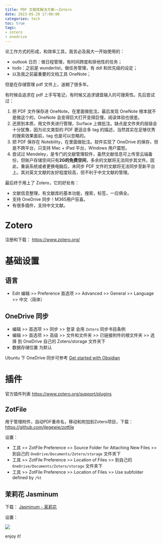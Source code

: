 ```yaml
---
title: PDF 文献库解决方案——Zotero
date: 2023-05-29 17:00:00
categories: tech
toc: true
tags:
- zotero
- onedrive
---
```


论工作方式的形成，和效率工具，我言必及我大一开始使用的：

- outlook 日历：做日程管理，有时间跨度和排他性的任务；
- todo：之前是 wunderlist，做任务管理，有 ddl 和优先级的设定；
- 以及我之前最重要的文档工具 OneNote；

但是在存储管理 pdf 文件上，迷糊了很多年。

<!-- more -->

有时候会追求在 pdf 上手写笔记，有时候又追求键盘输入的可搜索性。先后尝试过：

1. 把 PDF 文件保存进 OneNote，在里面做批注。最后发现 OneNote 根本就不是做这个的，OneNote 会变得巨大打开变得巨慢，阅读体验也很差。
2. 还原到本质，用文件夹进行管理，Surface 上做批注。缺点是文件夹的层级会十分犹豫，因为论文类型的 PDF 更适合多 tag 的描述，当然其实在足够优秀的搜索效果面前，tag 也是可以忽略的。
3. 把 PDF 保存在 Notebility，在里面做批注。软件实现了 OneDrive 的保存，但是不跨平台，只支持 Mac + iPad 平台，Windows 用户震怒。
4. 尝试过 Mendeley，是专门的文献管理软件，虽然文献信息可上传至云端备份，但账户存储空间只有**2G的免费空间**，多余的文献将无法同步其文件。因此，重装系统或者更换电脑后，未同步 PDF 文件的文献将无法同步至新平台上。其对英文文献的友好程度较高，但不利于中文文献的管理。

最后终于用上了 Zotero，它的好处有：

- 文献信息整理，有文献库的基本功能，搜索，标签，一应俱全。
- 支持 OneDrive 同步！M365用户狂喜。
- 有很多插件，支持中文文献。

# Zotero

注册和下载： https://www.zotero.org/


# 基础设置

## 语言

- Edit 编辑 >> Preference 首选项 >> Advanced >> General >> Language >> 中文（简体）


## OneDrive 同步

- 编辑 >> 首选项 >> 同步 >> 登录 会用 `Zotero` 同步书目条例
- 编辑 >> 首选项 >> 高级 >> 文件和文件夹  >> 已链接附件的根文件夹 >> 选择 到 OneDrive 自己的 Zotero/storage 文件夹下
- 数据存储位置 为默认

Ubuntu 下 OneDrive 同步可参考 [Get started with Obsidian](https://www.yvonshong.com/2022/01/28/get-started-with-obsidian/)


# 插件

官方插件列表 https://www.zotero.org/support/plugins

## ZotFile

用于管理附件，自动PDF重命名，移动和附加到Zotero项目，下载： https://github.com/jlegewie/zotfile

设置：

- 工具 >> ZotFile Preference >> Source Folder for Attaching New Files >> 到自己的  `OneDrive/Documents/Zotero/storage`  文件夹下
- 工具 >> ZotFile Preference >> Location of Files >> 到自己的  `OneDrive/Documents/Zotero/storage`  文件夹下
- 工具 >> ZotFile Preference >> Location of Files >> Use subfolder defined by `/%t`

## 茉莉花 Jasminum

下载： [Jasminum - 茉莉花](https://github.com/l0o0/jasminum)

设置：

![](https://pic2.zhimg.com/80/v2-a12eb6a0a0d3b0a556c2f7eccc19efcd_720w.webp)

enjoy it!